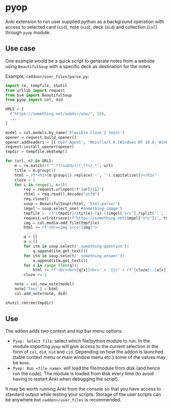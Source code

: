 # pyop

Anki extension to run user supplied python as a background operation with access to selected card (`cid`), note (`nid`), deck (`did`) and collection (`col`) through `pyop` module.

## Use case

One example would be a quick script to generate notes from a website using `BeautifulSoup` with a specific deck as destination for the notes.

Example, `<addon>/user_files/parse.py`:

```py
import re, tempfile, shutil
from urllib import request
from bs4 import BeautifulSoup
from pyop import col, did

URLS = [
  ("https://something.net/subdir/one/", 10),
  ...
]

model = col.models.by_name('Flexible Cloze 2 (min)')
opener = request.build_opener()
opener.addheaders = [('User-Agent', 'Mozilla/5.0 (Windows NT 10.0; Win64; x64) AppleWebKit/537.36 (KHTML, like Gecko) Chrome/112.0.0.0 Safari/537.36')]
request.install_opener(opener)
tmpdir = tempfile.mkdtemp()

for (url, n) in URLS:
    m = re.match(rf'^.*?/subdir/(.*?)/.*', url)
    title = m.group(1)
    html = rf"<h1>{m.group(1).replace('-', '').capitalize()}</h1>"
    cloze = 1
    for i in range(1, n+1):
        req = request.urlopen(rf'{url}{i}')
        rhtml = req.read().decode("utf8")
        req.close()
        soup = BeautifulSoup(rhtml, 'html.parser')
        imgel = soup.select_one('#something-image')
        tmpfile =  rf"{tmpdir}/{title}-{i}.{(imgel['src'].rsplit('.', 1))[1]}"
        request.urlretrieve(rf'https://something.net{imgel["src"]}', tmpfile)
        img = col.media.add_file(tmpfile)
        html += rf'<hr><img src="{img}">'

        q = []
        a = []
        for itm in soup.select('.something-question'):
            q.append(itm.get_text())
        for itm in soup.select('.something-answer'):
            a.append(itm.get_text())
        for x in range (len(q)):
            html += rf'<br><br>{q[x]}<br>' + '{{c' + rf'{cloze}::{a[x]}' + '}}'
        cloze += 1

    note = col.new_note(model)
    note['Text'] = html
    col.add_note(note, did)

shutil.rmtree(tmpdir)
```

## Use

The addon adds two context and top bar menu options:

- `Pyop: Select file`: select which file/python module to run. In the module importing `pyop` will give access to the current selection in the form of `col`, `did`, `nid` and `cid`. Depending on how the addon is launched (table context menu or main window menu etc.) some of the values may be `None`.
- `Pyop: Run <file name>`: will load the file/module from disk (and hence run the code). The module is loaded from disk every time (to avoid having to restart Anki when debugging the script).

It may be worth running Anki from the console so that you have access to standard output while testing your scripts. Storage of the user scripts can be anywhere but `<addon>/user_files` is recommended.
